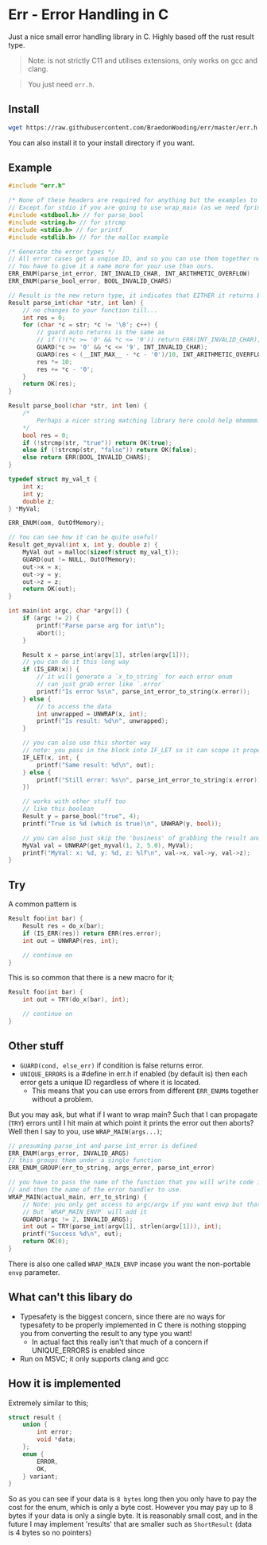 # Err - Error Handling in C

Just a nice small error handling library in C.  Highly based off the rust result type.

> Note: is not strictly C11 and utilises extensions, only works on gcc and clang.

> You just need `err.h`.

## Install

```bash
wget https://raw.githubusercontent.com/BraedonWooding/err/master/err.h
```

You can also install it to your install directory if you want.

## Example

```c
#include "err.h"

/* None of these headers are required for anything but the examples to show off things */
// Except for stdio if you are going to use wrap_main (as we need fprintf)
#include <stdbool.h> // for parse_bool
#include <string.h> // for strcmp
#include <stdio.h> // for printf
#include <stdlib.h> // for the malloc example

/* Generate the error types */
// All error cases get a unqiue ID, and so you can use them together no problem.
// You have to give it a name more for your use than ours.
ERR_ENUM(parse_int_error, INT_INVALID_CHAR, INT_ARITHMETIC_OVERFLOW)
ERR_ENUM(parse_bool_error, BOOL_INVALID_CHARS)

// Result is the new return type, it indicates that EITHER it returns ERR or OK.
Result parse_int(char *str, int len) {
    // no changes to your function till...
    int res = 0;
    for (char *c = str; *c != '\0'; c++) {
        // guard auto returns is the same as
        // if (!(*c >= '0' && *c <= '9')) return ERR(INT_INVALID_CHAR);
        GUARD(*c >= '0' && *c <= '9', INT_INVALID_CHAR);
        GUARD(res < (__INT_MAX__ - *c - '0')/10, INT_ARITHMETIC_OVERFLOW);
        res *= 10;
        res += *c - '0';
    }
    return OK(res);
}

Result parse_bool(char *str, int len) {
    /*
        Perhaps a nicer string matching library here could help mhmmmm.
    */
    bool res = 0;
    if (!strcmp(str, "true")) return OK(true);
    else if (!strcmp(str, "false")) return OK(false);
    else return ERR(BOOL_INVALID_CHARS);
}

typedef struct my_val_t {
    int x;
    int y;
    double z;
} *MyVal;

ERR_ENUM(oom, OutOfMemory);

// You can see how it can be quite useful!
Result get_myval(int x, int y, double z) {
    MyVal out = malloc(sizeof(struct my_val_t));
    GUARD(out != NULL, OutOfMemory);
    out->x = x;
    out->y = y;
    out->z = z;
    return OK(out);
}

int main(int argc, char *argv[]) {
    if (argc != 2) {
        printf("Parse parse arg for int\n");
        abort();
    }

    Result x = parse_int(argv[1], strlen(argv[1]));
    // you can do it this long way
    if (IS_ERR(x)) {
        // it will generate a `x_to_string` for each error enum
        // can just grab error like `.error`
        printf("Is error %s\n", parse_int_error_to_string(x.error));
    } else {
        // to access the data
        int unwrapped = UNWRAP(x, int);
        printf("Is result: %d\n", unwrapped);
    }

    // you can also use this shorter way
    // note: you pass in the block into IF_LET so it can scope it properly
    IF_LET(x, int, {
        printf("Same result: %d\n", out);
    } else {
        printf("Still error: %s\n", parse_int_error_to_string(x.error));
    })

    // works with other stuff too
    // like this boolean
    Result y = parse_bool("true", 4);
    printf("True is %d (which is true)\n", UNWRAP(y, bool));

    // you can also just skip the 'business' of grabbing the result and just get the value
    MyVal val = UNWRAP(get_myval(1, 2, 5.0), MyVal);
    printf("MyVal: x: %d, y: %d, z: %lf\n", val->x, val->y, val->z);
}
```

## Try

A common pattern is

```c
Result foo(int bar) {
    Result res = do_x(bar);
    if (IS_ERR(res)) return ERR(res.error);
    int out = UNWRAP(res, int);

    // continue on
}
```

This is so common that there is a new macro for it;

```c
Result foo(int bar) {
    int out = TRY(do_x(bar), int);

    // continue on
}
```

## Other stuff

- `GUARD(cond, else_err)` if condition is false returns error.
- `UNIQUE_ERRORS` is a #define in err.h if enabled (by default is) then each error gets a unique ID regardless of where it is located.
  - This means that you can use errors from different `ERR_ENUM`s together without a problem.

But you may ask, but what if I want to wrap main?  Such that I can propagate (`TRY`) errors until I hit main at which point it prints the error out then aborts?  Well then I say to you, use `WRAP_MAIN(args...)`;

```c
// presuming parse_int and parse_int_error is defined
ERR_ENUM(args_error, INVALID_ARGS)
// this groups them under a single function
ERR_ENUM_GROUP(err_to_string, args_error, parse_int_error)

// you have to pass the name of the function that you will write code in (in this case actual_main)
// and then the name of the error handler to use.
WRAP_MAIN(actual_main, err_to_string) {
    // Note: you only get access to argc/argv if you want envp but that is NOT portable
    // But `WRAP_MAIN_ENVP` will add it
    GUARD(argc != 2, INVALID_ARGS);
    int out = TRY(parse_int(argv[1], strlen(argv[1])), int);
    printf("Success %d\n", out);
    return OK(0);
}
```

There is also one called `WRAP_MAIN_ENVP` incase you want the non-portable `envp` parameter.

## What can't this libary do

- Typesafety is the biggest concern, since there are no ways for typesafety to be properly implemented in C there is nothing stopping you from converting the result to any type you want!
  - In actual fact this really isn't that much of a concern if UNIQUE_ERRORS is enabled since 
- Run on MSVC; it only supports clang and gcc

## How it is implemented

Extremely similar to this;

```c
struct result {
    union {
        int error;
        void *data;
    };
    enum {
        ERROR,
        OK,
    } variant;
}
```

So as you can see if your data is `8 bytes` long then you only have to pay the cost for the enum, which is only a byte cost.  However you may pay up to 8 bytes if your data is only a single byte.  It is reasonably small cost, and in the future I may implement 'results' that are smaller such as `ShortResult` (data is 4 bytes so no pointers) 
